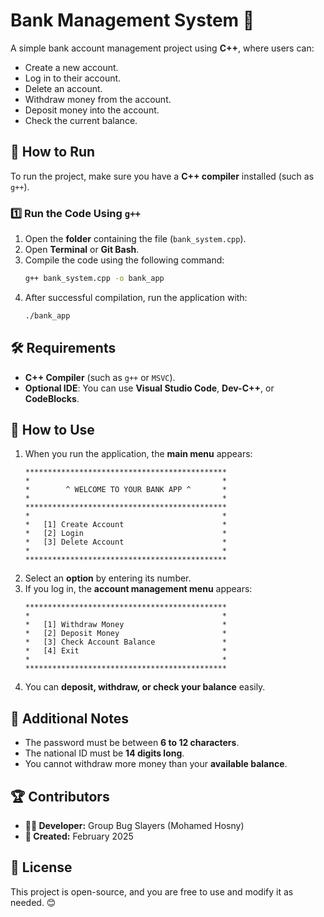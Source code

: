 # Bank Management System 🏦

A simple bank account management project using **C++**, where users can:
- Create a new account.
- Log in to their account.
- Delete an account.
- Withdraw money from the account.
- Deposit money into the account.
- Check the current balance.

## 🚀 How to Run
To run the project, make sure you have a **C++ compiler** installed (such as `g++`).

### **1️⃣ Run the Code Using `g++`**
1. Open the **folder** containing the file (`bank_system.cpp`).
2. Open **Terminal** or **Git Bash**.
3. Compile the code using the following command:
   ```sh
   g++ bank_system.cpp -o bank_app
   ```
4. After successful compilation, run the application with:
   ```sh
   ./bank_app
   ```

## 🛠️ Requirements
- **C++ Compiler** (such as `g++` or `MSVC`).
- **Optional IDE**: You can use **Visual Studio Code**, **Dev-C++**, or **CodeBlocks**.

## 📜 How to Use
1. When you run the application, the **main menu** appears:
   ```
   *********************************************
   *                                           *
   *        ^ WELCOME TO YOUR BANK APP ^       *
   *                                           *
   *********************************************
   *                                           *
   *   [1] Create Account                      *
   *   [2] Login                               *
   *   [3] Delete Account                      *
   *                                           *
   *********************************************
   ```
2. Select an **option** by entering its number.
3. If you log in, the **account management menu** appears:
   ```
   *********************************************
   *                                           *
   *   [1] Withdraw Money                      *
   *   [2] Deposit Money                       *
   *   [3] Check Account Balance               *
   *   [4] Exit                                *
   *                                           *
   *********************************************
   ```
4. You can **deposit, withdraw, or check your balance** easily.

## 📌 Additional Notes
- The password must be between **6 to 12 characters**.
- The national ID must be **14 digits long**.
- You cannot withdraw more money than your **available balance**.

## 🏆 Contributors
- **👨‍💻 Developer:** Group Bug Slayers (Mohamed Hosny)
- **📅 Created:** February 2025

## 📜 License
This project is open-source, and you are free to use and modify it as needed. 😊

